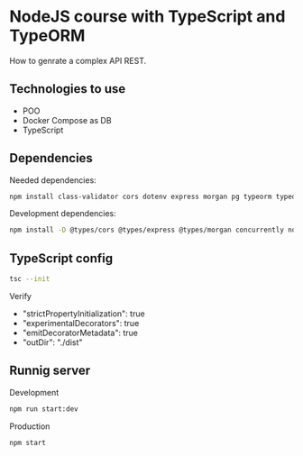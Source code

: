 
# NodeJS course with TypeScript and TypeORM

 How to genrate a complex API REST.

## Technologies to use

- POO
- Docker Compose as DB
- TypeScript

## Dependencies

Needed dependencies:

```bash
npm install class-validator cors dotenv express morgan pg typeorm typeorm-naming-strategies typescript
```

Development dependencies:

```bash
npm install -D @types/cors @types/express @types/morgan concurrently nodemon
```

## TypeScript config

```bash
tsc --init
```

Verify

- "strictPropertyInitialization": true
- "experimentalDecorators": true
- "emitDecoratorMetadata": true
- "outDir": "./dist"

## Runnig server

Development

```bash
npm run start:dev
```

Production

```bash
npm start
```
